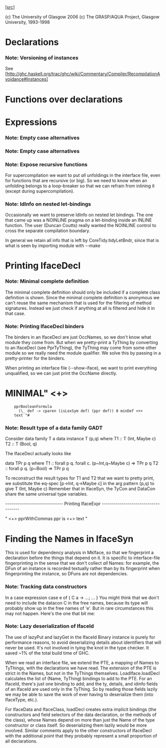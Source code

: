 [[src]](https://github.com/ghc/ghc/tree/master/compiler/iface/IfaceSyn.hs)

(c) The University of Glasgow 2006
(c) The GRASP/AQUA Project, Glasgow University, 1993-1998


# Declarations


### Note: Versioning of instances

See [http://ghc.haskell.org/trac/ghc/wiki/Commentary/Compiler/RecompilationAvoidance#Instances]

# Functions over declarations


# Expressions


### Note: Empty case alternatives

### Note: Empty case alternatives

### Note: Expose recursive functions

For supercompilation we want to put *all* unfoldings in the interface
file, even for functions that are recursive (or big).  So we need to
know when an unfolding belongs to a loop-breaker so that we can refrain
from inlining it (except during supercompilation).

### Note: IdInfo on nested let-bindings

Occasionally we want to preserve IdInfo on nested let bindings. The one
that came up was a NOINLINE pragma on a let-binding inside an INLINE
function.  The user (Duncan Coutts) really wanted the NOINLINE control
to cross the separate compilation boundary.

In general we retain all info that is left by CoreTidy.tidyLetBndr, since
that is what is seen by importing module with --make

# Printing IfaceDecl


### Note: Minimal complete definition

The minimal complete definition should only be included if a complete
class definition is shown. Since the minimal complete definition is
anonymous we can't reuse the same mechanism that is used for the
filtering of method signatures. Instead we just check if anything at all is
filtered and hide it in that case.


### Note: Printing IfaceDecl binders

The binders in an IfaceDecl are just OccNames, so we don't know what module they
come from.  But when we pretty-print a TyThing by converting to an IfaceDecl
(see PprTyThing), the TyThing may come from some other module so we really need
the module qualifier.  We solve this by passing in a pretty-printer for the
binders.

When printing an interface file (--show-iface), we want to print
everything unqualified, so we can just print the OccName directly.


# MINIMAL" <+>
        pprBooleanFormula
          (\_ def -> cparen (isLexSym def) (ppr def)) 0 minDef <+>
        text "#

### Note: Result type of a data family GADT

Consider
   data family T a
   data instance T (p,q) where
      T1 :: T (Int, Maybe c)
      T2 :: T (Bool, q)

The IfaceDecl actually looks like

   data TPr p q where
      T1 :: forall p q. forall c. (p~Int,q~Maybe c) => TPr p q
      T2 :: forall p q. (p~Bool) => TPr p q

To reconstruct the result types for T1 and T2 that we
want to pretty print, we substitute the eq-spec
[p->Int, q->Maybe c] in the arg pattern (p,q) to give
   T (Int, Maybe c)
Remember that in IfaceSyn, the TyCon and DataCon share the same
universal type variables.

----------------------------- Printing IfaceExpr ------------------------------------


" <+> pprWithCommas ppr is
                     <+> text "

# Finding the Names in IfaceSyn


This is used for dependency analysis in MkIface, so that we
fingerprint a declaration before the things that depend on it.  It
is specific to interface-file fingerprinting in the sense that we
don't collect *all* Names: for example, the DFun of an instance is
recorded textually rather than by its fingerprint when
fingerprinting the instance, so DFuns are not dependencies.


### Note: Tracking data constructors

In a case expression
   case e of { C a -> ...; ... }
You might think that we don't need to include the datacon C
in the free names, because its type will probably show up in
the free names of 'e'.  But in rare circumstances this may
not happen.   Here's the one that bit me:

### Note: Lazy deserialization of IfaceId

The use of lazyPut and lazyGet in the IfaceId Binary instance is
purely for performance reasons, to avoid deserializing details about
identifiers that will never be used. It's not involved in tying the
knot in the type checker. It saved ~1% of the total build time of GHC.

When we read an interface file, we extend the PTE, a mapping of Names
to TyThings, with the declarations we have read. The extension of the
PTE is strict in the Names, but not in the TyThings themselves.
LoadIface.loadDecl calculates the list of (Name, TyThing) bindings to
add to the PTE. For an IfaceId, there's just one binding to add; and
the ty, details, and idinfo fields of an IfaceId are used only in the
TyThing. So by reading those fields lazily we may be able to save the
work of ever having to deserialize them (into IfaceType, etc.).

For IfaceData and IfaceClass, loadDecl creates extra implicit bindings
(the constructors and field selectors of the data declaration, or the
methods of the class), whose Names depend on more than just the Name
of the type constructor or class itself. So deserializing them lazily
would be more involved. Similar comments apply to the other
constructors of IfaceDecl with the additional point that they probably
represent a small proportion of all declarations.
